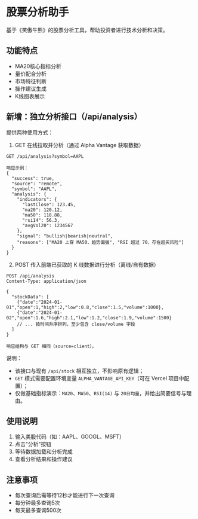 # 股票分析助手

基于《笑傲牛熊》的股票分析工具，帮助投资者进行技术分析和决策。

## 功能特点

- MA20核心指标分析
- 量价配合分析
- 市场特征判断
- 操作建议生成
- K线图表展示

## 新增：独立分析接口（/api/analysis）

提供两种使用方式：

1) GET 在线拉取并分析（通过 Alpha Vantage 获取数据）

```
GET /api/analysis?symbol=AAPL

响应示例：
{
  "success": true,
  "source": "remote",
  "symbol": "AAPL",
  "analysis": {
    "indicators": {
      "lastClose": 123.45,
      "ma20": 120.12,
      "ma50": 118.88,
      "rsi14": 56.3,
      "avgVol20": 1234567
    },
    "signal": "bullish|bearish|neutral",
    "reasons": ["MA20 上穿 MA50，趋势偏强", "RSI 超过 70，存在超买风险"]
  }
}
```

2) POST 传入前端已获取的 K 线数据进行分析（离线/自有数据）

```
POST /api/analysis
Content-Type: application/json

{
  "stockData": [
    {"date":"2024-01-01","open":1,"high":2,"low":0.8,"close":1.5,"volume":1000},
    {"date":"2024-01-02","open":1.6,"high":2.1,"low":1.2,"close":1.9,"volume":1500}
    // ... 按时间升序排列，至少包含 close/volume 字段
  ]
}

响应结构与 GET 相同（source=client）。
```

说明：
- 该接口与现有 `/api/stock` 相互独立，不影响原有逻辑；
- `GET` 模式需要配置环境变量 `ALPHA_VANTAGE_API_KEY`（可在 Vercel 项目中配置）；
- 仅做基础指标演示：`MA20`、`MA50`、`RSI(14)` 与 `20日均量`，并给出简要信号与理由。

## 使用说明

1. 输入美股代码（如：AAPL、GOOGL、MSFT）
2. 点击"分析"按钮
3. 等待数据加载和分析完成
4. 查看分析结果和操作建议

## 注意事项

- 每次查询后需等待12秒才能进行下一次查询
- 每分钟最多查询5次
- 每天最多查询500次 